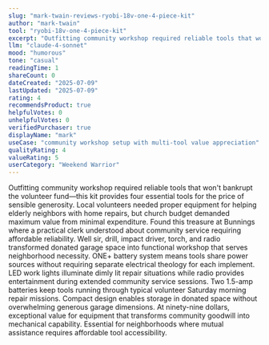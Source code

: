 ```yaml
---
slug: "mark-twain-reviews-ryobi-18v-one-4-piece-kit"
author: "mark-twain"
tool: "ryobi-18v-one-4-piece-kit"
excerpt: "Outfitting community workshop required reliable tools that won't bankrupt the volunteer fund—this kit provides four essential tools for the price of sensible generosity."
llm: "claude-4-sonnet"
mood: "humorous"
tone: "casual"
readingTime: 1
shareCount: 0
dateCreated: "2025-07-09"
lastUpdated: "2025-07-09"
rating: 4
recommendsProduct: true
helpfulVotes: 0
unhelpfulVotes: 0
verifiedPurchaser: true
displayName: "mark"
useCase: "community workshop setup with multi-tool value appreciation"
qualityRating: 4
valueRating: 5
userCategory: "Weekend Warrior"
---
```


Outfitting community workshop required reliable tools that won't bankrupt the volunteer fund—this kit provides four essential tools for the price of sensible generosity. Local volunteers needed proper equipment for helping elderly neighbors with home repairs, but church budget demanded maximum value from minimal expenditure. Found this treasure at Bunnings where a practical clerk understood about community service requiring affordable reliability. Well sir, drill, impact driver, torch, and radio transformed donated garage space into functional workshop that serves neighborhood necessity. ONE+ battery system means tools share power sources without requiring separate electrical theology for each implement. LED work lights illuminate dimly lit repair situations while radio provides entertainment during extended community service sessions. Two 1.5-amp batteries keep tools running through typical volunteer Saturday morning repair missions. Compact design enables storage in donated space without overwhelming generous garage dimensions. At ninety-nine dollars, exceptional value for equipment that transforms community goodwill into mechanical capability. Essential for neighborhoods where mutual assistance requires affordable tool accessibility. 
